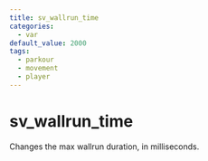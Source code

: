 ```yaml
---
title: sv_wallrun_time
categories:
  - var
default_value: 2000
tags:
  - parkour
  - movement
  - player
---
```


# sv_wallrun_time

Changes the max wallrun duration, in milliseconds.
